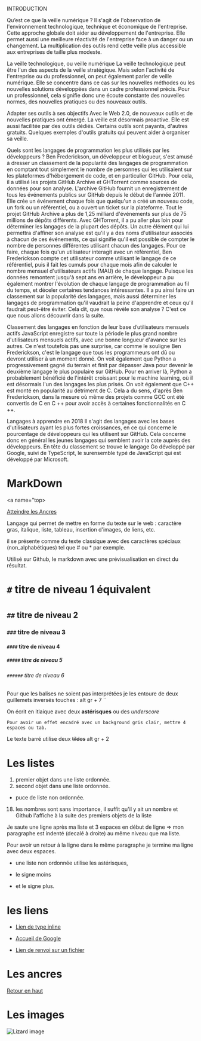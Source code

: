 INTRODUCTION

Qu’est ce que la veille numérique ?
	Il s'agit de l'observation de l'environnement technologique, technique et économique de l'entreprise. 
	Cette approche globale doit aider au développement de l'entreprise.
	Elle permet aussi une meilleure réactivité de l'entreprise face à un danger ou un changement.
	La multiplication des outils rend cette veille plus accessible aux entreprises de taille plus modeste. 

La veille technologique, ou veille numérique
	La veille technologique peut être l'un des aspects de la veille stratégique. 
	Mais selon l'activité de l'entreprise ou du professionnel, on peut également parler de veille numérique. 
	Elle se concentre dans ce cas sur les nouvelles méthodes ou les nouvelles solutions développées dans un cadre professionnel précis.
	Pour un professionnel, cela signifie donc une écoute constante des nouvelles normes, des nouvelles pratiques ou des nouveaux outils. 

 Adapter ses outils à ses objectifs
	Avec le Web 2.0, de nouveaux outils et de nouvelles pratiques ont émergé. 
	La veille est désormais proactive. Elle est aussi facilitée par des outils dédiés. 
	Certains outils sont payants, d'autres gratuits.
	Quelques exemples d'outils gratuits qui peuvent aider à organiser sa veille. 

Quels sont les langages de programmation les plus utilisés par les développeurs ?
	Ben Frederickson, un développeur et blogueur, s'est amusé à dresser un classement de la popularité des langages de programmation 
	en comptant tout simplement le nombre de personnes qui les utilisaient sur les plateformes d'hébergement de code, et en particulier GitHub. 
	Pour cela, il a utilisé les projets GitHub Archive et GHTorrent comme sources de données pour son analyse.
	L'archive GitHub fournit un enregistrement de tous les événements publics sur GitHub depuis le début de l'année 2011. 
	Elle crée un événement chaque fois que quelqu'un a créé un nouveau code, un fork ou un référentiel, ou a ouvert un ticket sur la plateforme. 
	Tout le projet GitHub Archive a plus de 1,25 milliard d'événements sur plus de 75 millions de dépôts différents. 
	Avec GHTorrent, il a pu aller plus loin pour déterminer les langages de la plupart des dépôts.
	Un autre élément qui lui permettra d'affiner son analyse est qu'il y a des noms d'utilisateur associés à chacun de ces événements, ce qui signifie 
	qu'il est possible de compter le nombre de personnes différentes utilisant chacun des langages. 
	Pour ce faire, chaque fois qu'un utilisateur interagit avec un référentiel, Ben Frederickson compte cet utilisateur comme utilisant le langage de 
	ce référentiel, puis il fait les cumuls pour chaque mois afin de calculer le nombre mensuel d'utilisateurs actifs (MAU) de chaque langage.
	Puisque les données remontent jusqu'à sept ans en arrière, le développeur a pu également montrer l'évolution de chaque langage de programmation 
	au fil du temps, et déceler certaines tendances intéressantes. Il a pu ainsi faire un classement sur la popularité des langages, mais aussi 
	déterminer les langages de programmation qu'il vaudrait la peine d'apprendre et ceux qu'il faudrait peut-être éviter. Cela dit, que nous révèle son analyse ? 
	C'est ce que nous allons découvrir dans la suite.

Classement des langages en fonction de leur base d’utilisateurs mensuels actifs
	JavaScript enregistre sur toute la période le plus grand nombre d'utilisateurs mensuels actifs, avec une bonne longueur d'avance sur les autres. Ce n'est toutefois pas 
	une surprise, car comme le souligne Ben Frederickson, c'est le langage que tous les programmeurs ont dû ou devront utiliser à un moment donné. On voit également que 
	Python a progressivement gagné du terrain et finit par dépasser Java pour devenir le deuxième langage le plus populaire sur GitHub. Pour 
	en arriver là, Python a probablement bénéficié de l'intérêt croissant pour le machine learning, où il est désormais l'un des langages les plus prisés. 
	On voit également que C++ est monté en popularité au détriment de C. Cela a du sens, d'après Ben Frederickson, dans la mesure où même des projets comme GCC ont été 
	convertis de C en C ++ pour avoir accès à certaines fonctionnalités en C ++. 

Langages à apprendre en 2018
	Il s'agit des langages avec les bases d'utilisateurs ayant les plus fortes croissances, en ce qui concerne le pourcentage 
	de développeurs qui les utilisent sur GitHub. Cela concerne donc en général les jeunes langages qui semblent avoir la cote auprès des développeurs. En tête du classement 
	se trouve le langage Go développé par Google, suivi de TypeScript, le surensemble typé de JavaScript qui est développé par Microsoft.
	
# MarkDown

<a name="top>

[Atteindre les Ancres](#ancres)

Langage qui permet de mettre en forme du texte sur le web : caractère gras, italique, liste, tableau, insertion d'images, de liens, etc.

il se présente comme du texte classique avec des caractères spéciaux (non_alphabétiques) tel que # ou * par exemple.

Utilisé sur Github, le markdown avec une prévisualisation en direct du résultat.

# `#` titre de niveau 1 équivalent <h1></h1>
## `##` titre de niveau 2 
### `###` titre de niveau 3  
#### `####` titre de niveau 4
##### `#####` titre de niveau 5
###### `######` titre de niveau 6

Pour que les balises ne soient pas interprétées je les entoure de deux guillemets inversés touches : alt gr + 7 ``

On écrit en itlaique avec deux **astérisques** ou des _underscore_

    Pour avoir un effet encadré avec un background gris clair, mettre 4 espaces ou tab.
Le texte barré utilise deux ~~tildes~~ alt gr + 2

# Les listes

1. premier objet dans une liste ordonnée.
2. second objet dans une liste ordonnée.
* puce de liste non ordonnée.

18. les nombres sont sans importance, il suffit qu'il y ait un nombre et Github l'affiche à la suite des premiers objets de la liste

Je saute une ligne après ma liste et 3 espaces en début de ligne => mon paragraphe est indenté (decalé à droite) au même niveau que ma liste.

   Pour avoir un retour à la ligne dans le même paragraphe je termine ma ligne avec deux espaces.

   * une liste non ordonnée utilise les astérisques,  
   - le signe moins  
   + et le signe plus.

# les liens 

* [Lien de type inline](http://www.google.com)

* [Accueil de Google](http://www.google.com)

* [Lien de renvoi sur un fichier](https://github.com/Momoba783/support_poissy/blob/master/README.md)

# Les ancres

<a name="ancres">

[Retour en haut](#top)

# Les images
![Lizard image](https://media.giphy.com/media/9MFsKQ8A6HCN2/giphy.gif)


	
